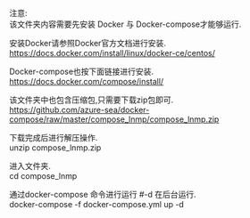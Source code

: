 注意: \
该文件夹内容需要先安装 Docker 与 Docker-compose才能够运行.

安装Docker请参照Docker官方文档进行安装.\
https://docs.docker.com/install/linux/docker-ce/centos/

Docker-compose也按下面链接进行安装.\
https://docs.docker.com/compose/install/

该文件夹中也包含压缩包,只需要下载zip包即可. \
https://github.com/azure-sea/docker-compose/raw/master/compose_lnmp/compose_lnmp.zip

下载完成后进行解压操作. \
unzip compose_lnmp.zip

进入文件夹. \
cd compose_lnmp

通过docker-compose 命令进行运行 #-d 在后台运行. \
docker-compose -f docker-compose.yml up -d
